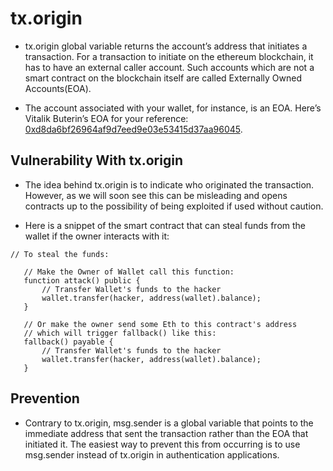 # tx.origin

- tx.origin global variable returns the account’s address that initiates a transaction. For a transaction to initiate on the ethereum blockchain, it has to have an external caller account. Such accounts which are not a smart contract on the blockchain itself are called Externally Owned Accounts(EOA). 

- The account associated with your wallet, for instance, is an EOA. Here’s Vitalik Buterin’s EOA for your reference: [0xd8da6bf26964af9d7eed9e03e53415d37aa96045](https://etherscan.io/address/0xd8da6bf26964af9d7eed9e03e53415d37aa96045). 

## Vulnerability With tx.origin

- The idea behind tx.origin is to indicate who originated the transaction. However, as we will soon see this can be misleading and opens contracts up to the possibility of being exploited if used without caution.

- Here is a snippet of the smart contract that can steal funds from the wallet if the owner interacts with it:

```
// To steal the funds:
 
   // Make the Owner of Wallet call this function:
   function attack() public {
       // Transfer Wallet's funds to the hacker
       wallet.transfer(hacker, address(wallet).balance);
   }
 
   // Or make the owner send some Eth to this contract's address
   // which will trigger fallback() like this:
   fallback() payable {
       // Transfer Wallet's funds to the hacker
       wallet.transfer(hacker, address(wallet).balance);
   }
```

## Prevention
- Contrary to tx.origin, msg.sender is a global variable that points to the immediate address that sent the transaction rather than the EOA that initiated it. The easiest way to prevent this from occurring is to use msg.sender instead of tx.origin in authentication applications. 

